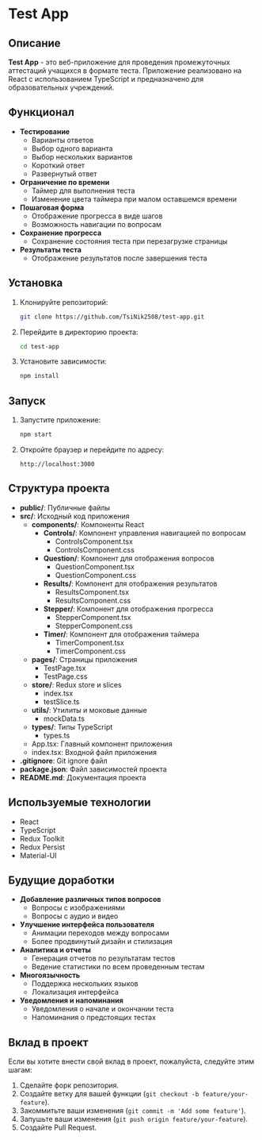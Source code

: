 # Test App

## Описание

**Test App** - это веб-приложение для проведения промежуточных аттестаций учащихся в формате теста. Приложение реализовано на React с использованием TypeScript и предназначено для образовательных учреждений.

## Функционал

- **Тестирование**
  - Варианты ответов
  - Выбор одного варианта
  - Выбор нескольких вариантов
  - Короткий ответ
  - Развернутый ответ
- **Ограничение по времени**
  - Таймер для выполнения теста
  - Изменение цвета таймера при малом оставшемся времени
- **Пошаговая форма**
  - Отображение прогресса в виде шагов
  - Возможность навигации по вопросам
- **Сохранение прогресса**
  - Сохранение состояния теста при перезагрузке страницы
- **Результаты теста**
  - Отображение результатов после завершения теста

## Установка

1. Клонируйте репозиторий:
    ```bash
    git clone https://github.com/TsiNik2508/test-app.git
    ```
2. Перейдите в директорию проекта:
    ```bash
    cd test-app
    ```
3. Установите зависимости:
    ```bash
    npm install
    ```

## Запуск

1. Запустите приложение:
    ```bash
    npm start
    ```
2. Откройте браузер и перейдите по адресу:
    ```
    http://localhost:3000
    ```

## Структура проекта

- **public/**: Публичные файлы
- **src/**: Исходный код приложения
  - **components/**: Компоненты React
    - **Controls/**: Компонент управления навигацией по вопросам
      - ControlsComponent.tsx
      - ControlsComponent.css
    - **Question/**: Компонент для отображения вопросов
      - QuestionComponent.tsx
      - QuestionComponent.css
    - **Results/**: Компонент для отображения результатов
      - ResultsComponent.tsx
      - ResultsComponent.css
    - **Stepper/**: Компонент для отображения прогресса
      - StepperComponent.tsx
      - StepperComponent.css
    - **Timer/**: Компонент для отображения таймера
      - TimerComponent.tsx
      - TimerComponent.css
  - **pages/**: Страницы приложения
    - TestPage.tsx
    - TestPage.css
  - **store/**: Redux store и slices
    - index.tsx
    - testSlice.ts
  - **utils/**: Утилиты и моковые данные
    - mockData.ts
  - **types/**: Типы TypeScript
    - types.ts
  - App.tsx: Главный компонент приложения
  - index.tsx: Входной файл приложения
- **.gitignore**: Git ignore файл
- **package.json**: Файл зависимостей проекта
- **README.md**: Документация проекта

## Используемые технологии

- React
- TypeScript
- Redux Toolkit
- Redux Persist
- Material-UI

## Будущие доработки

- **Добавление различных типов вопросов**
  - Вопросы с изображениями
  - Вопросы с аудио и видео
- **Улучшение интерфейса пользователя**
  - Анимации переходов между вопросами
  - Более продвинутый дизайн и стилизация
- **Аналитика и отчеты**
  - Генерация отчетов по результатам тестов
  - Ведение статистики по всем проведенным тестам
- **Многоязычность**
  - Поддержка нескольких языков
  - Локализация интерфейса
- **Уведомления и напоминания**
  - Уведомления о начале и окончании теста
  - Напоминания о предстоящих тестах

## Вклад в проект

Если вы хотите внести свой вклад в проект, пожалуйста, следуйте этим шагам:

1. Сделайте форк репозитория.
2. Создайте ветку для вашей функции (`git checkout -b feature/your-feature`).
3. Закоммитьте ваши изменения (`git commit -m 'Add some feature'`).
4. Запушьте ваши изменения (`git push origin feature/your-feature`).
5. Создайте Pull Request.